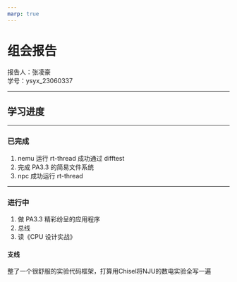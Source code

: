 ```yaml
---
marp: true
---
```

  
# 组会报告  
  
报告人：张凌豪  
学号：ysyx_23060337  

---  

## 学习进度  

---  

### 已完成  

1. nemu 运行 rt-thread 成功通过 difftest  
2. 完成 PA3.3 的简易文件系统  
3. npc 成功运行 rt-thread  

---  

### 进行中  

1. 做 PA3.3 精彩纷呈的应用程序  
2. 总线  
3. 读《CPU 设计实战》  

#### 支线  

整了一个很舒服的实验代码框架，打算用Chisel将NJU的数电实验全写一遍  
